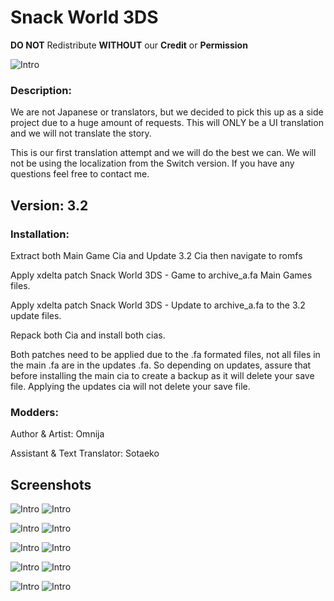 # Snack World 3DS
**DO NOT** Redistribute **WITHOUT** our **Credit** or **Permission**

![Intro](/docs/intro.png)

### Description:
We are not Japanese or translators, but we decided to pick this up as a side project due to a huge amount of requests.
This will ONLY be a UI translation and we will not translate the story.

This is our first translation attempt and we will do the best we can. We will not be using the localization from the Switch version.
If you have any questions feel free to contact me.

## Version: 3.2

### Installation:
Extract both Main Game Cia and Update 3.2 Cia then navigate to romfs

Apply xdelta patch Snack World 3DS - Game to archive_a.fa Main Games files.

Apply xdelta patch Snack World 3DS - Update to archive_a.fa to the 3.2 update files.

Repack both Cia and install both cias.

Both patches need to be applied due to the .fa formated files, not all files in the main .fa are
in the updates .fa. So depending on updates, assure that before installing the main cia to create a backup
as it will delete your save file. Applying the updates cia will not delete your save file.

### Modders:
Author & Artist: Omnija

Assistant & Text Translator: Sotaeko

## Screenshots

![Intro](/docs/save.png) ![Intro](/docs/bag.png)

![Intro](/docs/jara.png) ![Intro](/docs/equipment.png)

![Intro](/docs/skills.png)	![Intro](/docs/boons.png)

![Intro](/docs/snacks.png) ![Intro](/docs/home.png)

![Intro](/docs/fp_menu.png) ![Intro](/docs/quests.png)

